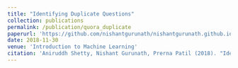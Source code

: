 ```yaml
---
title: "Identifying Duplicate Questions"
collection: publications
permalink: /publication/quora_duplicate
paperurl: 'https://github.com/nishantgurunath/nishantgurunath.github.io/blob/dev/files/Report_Identifying_Duplicate_Questions.pdf'
date: 2018-11-30
venue: 'Introduction to Machine Learning'
citation: 'Aniruddh Shetty, Nishant Gurunath, Prerna Patil (2018). "Identifying Duplicate Questions".'
---
```

